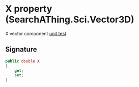 # X property (SearchAThing.Sci.Vector3D)
X vector component
            [unit test](/test/Vector3D/Vector3DTest_0005.cs)

## Signature
```csharp
public double X
{
    get;
    set;
}
```
